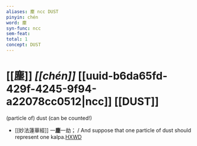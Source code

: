 ```yaml
---
aliases: 塵 ncc DUST
pinyin: chén
word: 塵
syn-func: ncc
sem-feat: 
total: 1
concept: DUST 
---
```

# [[塵]] *[[chén]]*  [[uuid-b6da65fd-429f-4245-9f94-a22078cc0512|ncc]] [[DUST]]
(particle of) dust (can be counted!)
 - [[妙法蓮華經]] 一**塵**一劫； / And suppose that one particle of dust should represent one kalpa.[HXWD](https://hxwd.org/textview.html?location=KR6d0001_T_003-0022b.1)